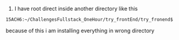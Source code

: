 1. I have root direct inside another directory like this
```
15ACH6:~/ChallengesFullstack_OneHour/try_frontEnd/try_fronend$ 
```
because of this i am installing everything in wrong directory
